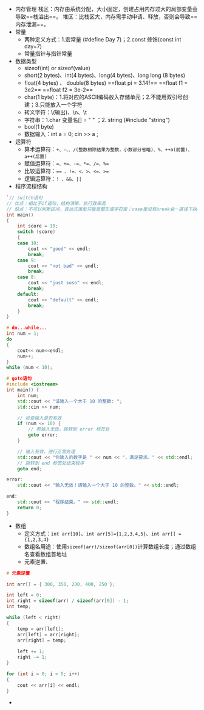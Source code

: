 - 内存管理
	栈区：内存由系统分配，大小固定，创建占用内存过大的局部变量会导致==栈溢出==。
	堆区：比栈区大，内存需手动申请、释放，否则会导致==内存泄漏==。
- 常量
	- 两种定义方式：1.宏常量 (#define Day 7)；2.const 修饰(const int day=7)
	- 常量指针与指针常量
- 数据类型
	- sizeof(int) or sizeof(value)
	- short(2 bytes)、int(4 bytes)、long(4 bytes)、long long (8 bytes)
	- float(4 bytes)  、 double(8 bytes)  ==float pi = 3.14f==   ==float f1 = 3e2==   ==float f2 = 3e-2==
	- char(1 byte)：1.将对应的ASCII编码放入存储单元；2.不能用双引号创建；3.只能放入一个字符
	- 转义字符：\\(输出\)、\n、\t
	- 字符串：1.char 变量名[] = " " ；2. string (#include "string") 
	- bool(1 byte)
	- 数据输入：int a = 0; cin >> a ;
- 运算符
	- 算术运算符：`+、-、、/(整数相除结果为整数，小数部分省略)、%、++a(前置)、a++(后置)`
	- 赋值运算符：`=、+=、-=、*=、/=、%=`
	- 比较运算符：`== 、!=、<、>、<=、>=`
	- 逻辑运算符：` ! 、&&、|| `
- 程序流程结构
```c++
`// switch语句
// 优点：相比于if语句，结构清晰，执行效率高
// 缺点：不可以判断区间，表达式类型只能是整形或字符型；case里没有break会一直往下执行
int main()
{   
	int score = 10;
	switch (score)
	{
	case 10:
		cout << "good" << endl;
		break;
	case 9:
		cout << "not bad" << endl;
		break;
	case 8:
		cout << "just soso" << endl;
		break;
	default:
		cout << "default" << endl;
		break;
	}
}
```

```CPP
# do...while...
int num = 1;
do
{
	cout<< num<<endl;
	num++;
}
while (num < 10);

```

```CPP
# goto语句
#include <iostream>
int main() {
    int num;
    std::cout << "请输入一个大于 10 的整数: ";
    std::cin >> num;

    // 检查输入是否有效
    if (num <= 10) {
        // 若输入无效，跳转到 error 标签处
        goto error;
    }

    // 输入有效，进行正常处理
    std::cout << "你输入的数字是 " << num << "，满足要求。" << std::endl;
    // 跳转到 end 标签处结束程序
    goto end;

error:
    std::cout << "输入无效！请输入一个大于 10 的整数。" << std::endl;

end:
    std::cout << "程序结束。" << std::endl;
    return 0;
}    
```

- 数组
	- 定义方式：`int arr[10]`、`int arr[5]={1,2,3,4,5}`、`int arr[] = {1,2,3,4}`
	- 数组名用途：使用`sizeof(arr)/sizeof(arr[0])`计算数组长度；通过数组名查看数组首地址
	- 元素逆置、
```cpp
# 元素逆置

int arr[] = { 300, 350, 200, 400, 250 };

int left = 0;
int right = sizeof(arr) / sizeof(arr[0]) - 1;
int temp;

while (left < right)
{
	temp = arr[left];
	arr[left] = arr[right];
	arr[right] = temp;
	
	left += 1;
	right -= 1;
}

for (int i = 0; i < 5; i++)
{
	cout << arr[i] << endl;
}
```

- 

